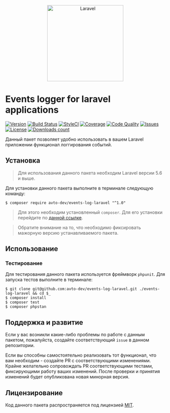 <p align="center">
  <img src="https://laravel.com/assets/img/components/logo-laravel.svg" alt="Laravel" width="240" />
</p>

# Events logger for laravel applications

[![Version][badge_version]][link_packagist]
[![Build Status][badge_build_status]][link_build_status]
[![StyleCI][badge_styleci]][link_styleci]
[![Coverage][badge_coverage]][link_coverage]
[![Code Quality][badge_quality]][link_coverage]
[![Issues][badge_issues]][link_issues]
[![License][badge_license]][link_license]
[![Downloads count][badge_downloads_count]][link_packagist]

Данный пакет позволяет удобно использовать в вашем Laravel приложении функционал логгирования событий. 

## Установка

> Для использования данного пакета необходим Laravel версии 5.6 и выше.

Для установки данного пакета выполните в терминале следующую команду:

```shell
$ composer require avto-dev/events-log-laravel "^1.0"
```

> Для этого необходим установленный `composer`. Для его установки перейдите по [данной ссылке][getcomposer].

> Обратите внимание на то, что необходимо фиксировать мажорную версию устанавливаемого пакета.

## Использование



### Тестирование

Для тестирования данного пакета используется фреймворк `phpunit`. Для запуска тестов выполните в терминале:

```shell
$ git clone git@github.com:avto-dev/events-log-laravel.git ./events-log-laravel && cd $_
$ composer install
$ composer test
$ composer phpstan
```

## Поддержка и развитие

Если у вас возникли какие-либо проблемы по работе с данным пакетом, пожалуйста, создайте соответствующий `issue` в данном репозитории.

Если вы способны самостоятельно реализовать тот функционал, что вам необходим - создайте PR с соответствующими изменениями. Крайне желательно сопровождать PR соответствующими тестами, фиксирующими работу ваших изменений. После проверки и принятия изменений будет опубликована новая минорная версия.

## Лицензирование

Код данного пакета распространяется под лицензией [MIT][link_license].

[badge_version]:https://img.shields.io/packagist/v/avto-dev/events-log-laravel.svg?style=flat&maxAge=30
[badge_downloads_count]:https://img.shields.io/packagist/dt/avto-dev/events-log-laravel.svg?style=flat&maxAge=30
[badge_license]:https://img.shields.io/packagist/l/avto-dev/events-log-laravel.svg?style=flat&maxAge=30
[badge_build_status]:https://scrutinizer-ci.com/g/avto-dev/events-log-laravel/badges/build.png?b=master
[badge_styleci]:https://styleci.io/repos/none/shield
[badge_coverage]:https://scrutinizer-ci.com/g/avto-dev/events-log-laravel/badges/coverage.png?b=master
[badge_quality]:https://scrutinizer-ci.com/g/avto-dev/events-log-laravel/badges/quality-score.png?b=master
[badge_issues]:https://img.shields.io/github/issues/avto-dev/events-log-laravel.svg?style=flat&maxAge=30
[link_packagist]:https://packagist.org/packages/avto-dev/events-log-laravel
[link_styleci]:https://styleci.io/repos/none/
[link_license]:https://github.com/avto-dev/events-log-laravel/blob/master/LICENSE
[link_build_status]:https://scrutinizer-ci.com/g/avto-dev/events-log-laravel/build-status/master
[link_coverage]:https://scrutinizer-ci.com/g/avto-dev/events-log-laravel/?branch=master
[link_issues]:https://github.com/avto-dev/events-log-laravel/issues
[getcomposer]:https://getcomposer.org/download/
